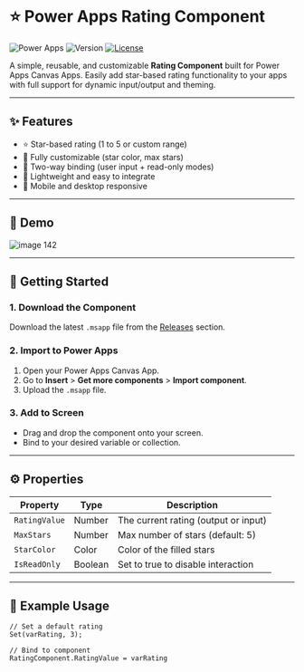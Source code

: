 # ⭐ Power Apps Rating Component

![Power Apps](https://img.shields.io/badge/built%20with-Power%20Apps-purple?style=flat-square)
![Version](https://img.shields.io/badge/version-1.0.0-blue?style=flat-square)
[![License](https://img.shields.io/github/license/SantaRadovan/PowerAppsUI?style=flat-square)](../../LICENSE)

A simple, reusable, and customizable **Rating Component** built for Power Apps Canvas Apps. Easily add star-based rating functionality to your apps with full support for dynamic input/output and theming.

---

## ✨ Features

- ⭐ Star-based rating (1 to 5 or custom range)
- 🎨 Fully customizable (star color, max stars)
- 🔄 Two-way binding (user input + read-only modes)
- 🔧 Lightweight and easy to integrate
- 📱 Mobile and desktop responsive

---

## 📸 Demo

![image 142](https://github.com/user-attachments/assets/3d8580ff-349c-457b-ae73-e7f5886d95da)

---

## 🚀 Getting Started

### 1. Download the Component

Download the latest `.msapp` file from the [Releases](https://github.com/yourusername/powerapps-rating-component/releases) section.

### 2. Import to Power Apps

1. Open your Power Apps Canvas App.
2. Go to **Insert** > **Get more components** > **Import component**.
3. Upload the `.msapp` file.

### 3. Add to Screen

- Drag and drop the component onto your screen.
- Bind to your desired variable or collection.

---

## ⚙️ Properties

| Property | Type | Description |
|---------|------|-------------|
| `RatingValue` | Number | The current rating (output or input) |
| `MaxStars` | Number | Max number of stars (default: 5) |
| `StarColor` | Color | Color of the filled stars |
| `IsReadOnly` | Boolean | Set to true to disable interaction |

---

## 🧩 Example Usage

```powerapps
// Set a default rating
Set(varRating, 3);

// Bind to component
RatingComponent.RatingValue = varRating
